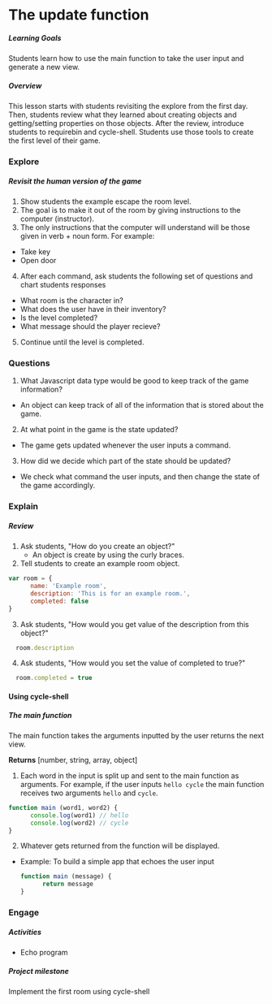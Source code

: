 # The update function

##### Learning Goals
Students learn how to use the main function to take the user input and generate a new view.

##### Overview
This lesson starts with students revisiting the explore from the first day. Then, students review what they learned about creating objects and getting/setting properties on those objects. After the review, introduce students to requirebin and cycle-shell. Students use those tools to create the first level of their game.

### Explore

##### Revisit the human version of the game

1. Show students the example escape the room level.
2. The goal is to make it out of the room by giving instructions to the computer (instructor).
3. The only instructions that the computer will understand will be those given in verb + noun form. For example:
  - Take key
  - Open door
4. After each command, ask students the following set of questions and chart students responses
  - What room is the character in?
  - What does the user have in their inventory?
  - Is the level completed?
  - What message should the player recieve?
5. Continue until the level is completed.

### Questions

1. What Javascript data type would be good to keep track of the game information?
  - An object can keep track of all of the information that is stored about the game.
2. At what point in the game is the state updated?
  - The game gets updated whenever the user inputs a command.
3. How did we decide which part of the state should be updated?
  - We check what command the user inputs, and then change the state of the game accordingly.

### Explain

##### Review

1. Ask students, "How do you create an object?"
    - An object is create by using the curly braces.
2. Tell students to create an example room object.
```js
var room = {
      name: 'Example room',
      description: 'This is for an example room.',
      completed: false
}
```

3. Ask students, "How would you get value of the description from this object?"
```js
  room.description
```
4. Ask students, "How would you set the value of completed to true?"
```js
  room.completed = true
```

#### Using cycle-shell

##### The main function

The main function takes the arguments inputted by the user returns the next view.

  **Returns** [number, string, array, object]

1. Each word in the input is split up and sent to the main function as arguments. For example, if the user inputs `hello cycle` the main function receives two arguments `hello` and `cycle`.
```js
function main (word1, word2) {
      console.log(word1) // hello
      console.log(word2) // cycle
}
```

2. Whatever gets returned from the function will be displayed.
  - Example: To build a simple app that echoes the user input
    ```js
    function main (message) {
          return message
    }
    ```

### Engage

##### Activities
 - Echo program


##### Project milestone
Implement the first room using cycle-shell
